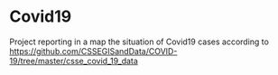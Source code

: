 # Covid19
Project reporting in a map the situation of Covid19 cases according to https://github.com/CSSEGISandData/COVID-19/tree/master/csse_covid_19_data
